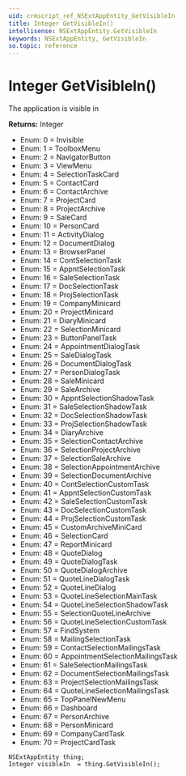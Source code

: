 ```yaml
---
uid: crmscript_ref_NSExtAppEntity_GetVisibleIn
title: Integer GetVisibleIn()
intellisense: NSExtAppEntity.GetVisibleIn
keywords: NSExtAppEntity, GetVisibleIn
so.topic: reference
---
```


# Integer GetVisibleIn()

The application is visible in

**Returns:** Integer

* Enum: 0 = Invisible 
* Enum: 1 = ToolboxMenu 
* Enum: 2 = NavigatorButton 
* Enum: 3 = ViewMenu 
* Enum: 4 = SelectionTaskCard 
* Enum: 5 = ContactCard 
* Enum: 6 = ContactArchive 
* Enum: 7 = ProjectCard 
* Enum: 8 = ProjectArchive 
* Enum: 9 = SaleCard 
* Enum: 10 = PersonCard 
* Enum: 11 = ActivityDialog 
* Enum: 12 = DocumentDialog 
* Enum: 13 = BrowserPanel 
* Enum: 14 = ContSelectionTask 
* Enum: 15 = AppntSelectionTask 
* Enum: 16 = SaleSelectionTask 
* Enum: 17 = DocSelectionTask 
* Enum: 18 = ProjSelectionTask 
* Enum: 19 = CompanyMinicard 
* Enum: 20 = ProjectMinicard 
* Enum: 21 = DiaryMinicard 
* Enum: 22 = SelectionMinicard 
* Enum: 23 = ButtonPanelTask 
* Enum: 24 = AppointmentDialogTask 
* Enum: 25 = SaleDialogTask 
* Enum: 26 = DocumentDialogTask 
* Enum: 27 = PersonDialogTask 
* Enum: 28 = SaleMinicard 
* Enum: 29 = SaleArchive 
* Enum: 30 = AppntSelectionShadowTask 
* Enum: 31 = SaleSelectionShadowTask 
* Enum: 32 = DocSelectionShadowTask 
* Enum: 33 = ProjSelectionShadowTask 
* Enum: 34 = DiaryArchive 
* Enum: 35 = SelectionContactArchive 
* Enum: 36 = SelectionProjectArchive 
* Enum: 37 = SelectionSaleArchive 
* Enum: 38 = SelectionAppointmentArchive 
* Enum: 39 = SelectionDocumentArchive 
* Enum: 40 = ContSelectionCustomTask 
* Enum: 41 = AppntSelectionCustomTask 
* Enum: 42 = SaleSelectionCustomTask 
* Enum: 43 = DocSelectionCustomTask 
* Enum: 44 = ProjSelectionCustomTask 
* Enum: 45 = CustomArchiveMiniCard 
* Enum: 46 = SelectionCard 
* Enum: 47 = ReportMinicard 
* Enum: 48 = QuoteDialog 
* Enum: 49 = QuoteDialogTask 
* Enum: 50 = QuoteDialogArchive 
* Enum: 51 = QuoteLineDialogTask 
* Enum: 52 = QuoteLineDialog 
* Enum: 53 = QuoteLineSelectionMainTask 
* Enum: 54 = QuoteLineSelectionShadowTask 
* Enum: 55 = SelectionQuoteLineArchive 
* Enum: 56 = QuoteLineSelectionCustomTask 
* Enum: 57 = FindSystem 
* Enum: 58 = MailingSelectionTask 
* Enum: 59 = ContactSelectionMailingsTask 
* Enum: 60 = AppointmentSelectionMailingsTask 
* Enum: 61 = SaleSelectionMailingsTask 
* Enum: 62 = DocumentSelectionMailingsTask 
* Enum: 63 = ProjectSelectionMailingsTask 
* Enum: 64 = QuoteLineSelectionMailingsTask 
* Enum: 65 = TopPanelNewMenu 
* Enum: 66 = Dashboard 
* Enum: 67 = PersonArchive 
* Enum: 68 = PersonMinicard 
* Enum: 69 = CompanyCardTask 
* Enum: 70 = ProjectCardTask 

```crmscript
NSExtAppEntity thing;
Integer visibleIn  = thing.GetVisibleIn();
```

